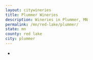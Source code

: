 ```yaml
---
layout: citywineries
title: Plummer Wineries
description: Wineries in Plummer, MN
permalink: /mn/red-lake/plummer/
state: mn
county: red lake
city: plummer
---
```

-
